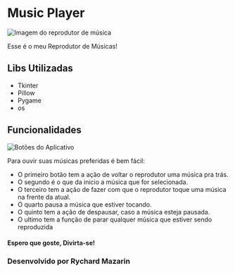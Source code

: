 <h1> Music Player </h1>

![Imagem do reprodutor de música](https://user-images.githubusercontent.com/98194579/170850501-60b13b8e-bbed-42bb-9a8e-5d81108049e8.png)

<p>Esse é o meu Reprodutor de Músicas!</p>

<h2> Libs Utilizadas </h2>
<ul>
  <li>Tkinter</li>
  <li>Pillow</li>
  <li>Pygame</li>
  <li>os</li>
</ul>

<h2> Funcionalidades </h2>

![Botões do Aplicativo](https://user-images.githubusercontent.com/98194579/170850848-e862e2b4-c8fc-47f5-aea7-4e14c0851b00.png)

<p>Para ouvir suas músicas preferidas é bem fácil:</p>
<ul>
  <li>O primeiro botão tem a ação de voltar o reprodutor uma música pra trás.</li>
  <li>O segundo é o que da inicio a música que for selecionada.</li>
  <li>O terceiro tem a ação de fazer com que o reprodutor toque uma música na frente da atual.</li>
  <li>O quarto pausa a música que estiver tocando.</li>
  <li>O quinto tem a ação de despausar, caso a música esteja pausada.</li>
  <li>O ultimo tem a função de parar qualquer música que estiver sendo reproduzida</li>
</ul>

<h4> Espero que goste, Divirta-se! </h4>
<h3>Desenvolvido por Rychard Mazarin</h3>



  
